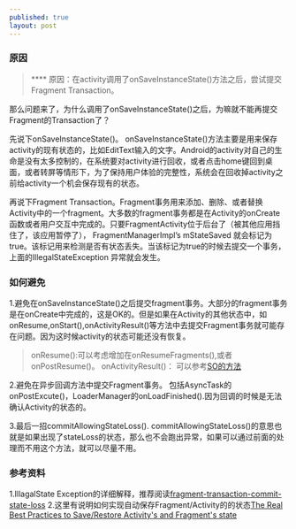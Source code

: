 ```yaml
---
published: true
layout: post
---
```

### 原因
>**** 原因：在activity调用了onSaveInstanceState()方法之后，尝试提交Fragment Transaction。

那么问题来了，为什么调用了onSaveInstanceState()之后，为嘛就不能再提交Fragment的Transaction了？

先说下onSaveInstanceState()。
onSaveInstanceState()方法主要是用来保存activity的现有状态的，比如EditText输入的文字。Android的activity对自己的生命是没有太多控制的，在系统要对activity进行回收，或者点击home键回到桌面，或者转屏等情形下，为了保持用户体验的完整性，系统会在回收掉activity之前给activity一个机会保存现有的状态。

再说下Fragment Transaction。Fragment事务用来添加、删除、或者替换Activity中的一个fragment。大多数的fragment事务都是在Activity的onCreate函数或者用户交互中完成的。只要FragmentActivity位于后台了（被其他应用挡住了，该应用暂停了）， FragmentManagerImpl’s
mStateSaved 就会标记为true。该标记用来检测是否有状态丢失。当该标记为true的时候去提交一个事务，上面的IllegalStateException 异常就会发生。

### 如何避免
1.避免在onSaveInstanceState()之后提交fragment事务。大部分的fragment事务是在onCreate中完成的，这是OK的。但是如果在Activity的其他状态中，如onResume,onStart(),onActivityResult()等方法中去提交Fragment事务就可能存在问题。因为这时候activity的状态可能还没有恢复。
> onResume():可以考虑增加在onResumeFragments(),或者onPostResume()。 
> onActivityResult()： 可以参考[SO的方法](http://stackoverflow.com/questions/16265733/failure-delivering-result-onactivityforresult)

2.避免在异步回调方法中提交Fragment事务。
包括AsyncTask的onPostExcute()，LoaderManager的onLoadFinished().因为回调的时候是无法确认Activity的状态的。

3.最后一招commitAllowingStateLoss().
commitAllowingStateLoss()的意思也就是如果出现了stateLoss的状态，那么也不会跑出异常，如果可以通过前面的处理而不用这个方法，就可以尽量不用。

### 参考资料
1.IllagalState Exception的详细解释，推荐阅读[fragment-transaction-commit-state-loss](http://www.androiddesignpatterns.com/2013/08/fragment-transaction-commit-state-loss.html)
2.这里有说明如何实现自动保存Fragment/Activity的的状态[The Real Best Practices to Save/Restore Activity's and Fragment's state](https://inthecheesefactory.com/blog/fragment-state-saving-best-practices/en)
